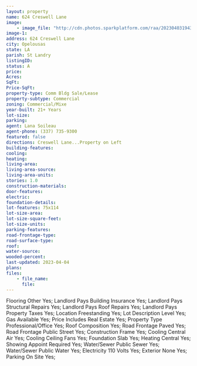 ```yaml
---
layout: property
name: 624 Creswell Lane
image:
    - image_file: "http://cdn.photos.sparkplatform.com/raa/20230403194352710528000000.jpg"
image-1:
address: 624 Creswell Lane
city: Opelousas
state: LA
parish: St Landry
listingID: 
status: A
price: 
Acres: 
SqFt: 
Price-SqFt: 
property-type: Comm Bldg Sale/Lease
property-subtype: Commercial
zoning: Commercial/Mixe
year-built: 21+ Years
lot-size: 
parking: 
agent: Lana Soileau
agent-phone: (337) 735-9300
featured: false
directions: Creswell Lane...Property on Left
building-features: 
cooling: 
heating: 
living-area: 
living-area-source: 
living-area-units: 
stories: 1.0
construction-materials: 
door-features: 
electric: 
foundation-details: 
lot-features: 75x114
lot-size-area: 
lot-size-square-feet: 
lot-size-units: 
parking-features: 
road-frontage-type: 
road-surface-type: 
roof: 
water-source: 
wooded-percent: 
last-updated: 2023-04-04
plans: 
files:
    - file_name:
      file:
---
```

Flooring	Other	Yes;
Landlord Pays	Building Insurance	Yes;
Landlord Pays	Structural Repairs	Yes;
Landlord Pays	Roof Repairs	Yes;
Landlord Pays	Property Taxes	Yes;
Location	Freestanding	Yes;
Lot Description	Level	Yes;
Gas	Available	Yes;
Price Includes	Real Estate	Yes;
Property Type	Professional/Office	Yes;
Roof	Composition	Yes;
Road Frontage	Paved	Yes;
Road Frontage	Public Street	Yes;
Construction	Frame	Yes;
Cooling	Central Air	Yes;
Cooling	Ceiling Fans	Yes;
Foundation	Slab	Yes;
Heating	Central	Yes;
Showing	Appoint Required	Yes;
Water/Sewer	Public Sewer	Yes;
Water/Sewer	Public Water	Yes;
Electricity	110 Volts	Yes;
Exterior	None	Yes;
Parking	On Site	Yes;

